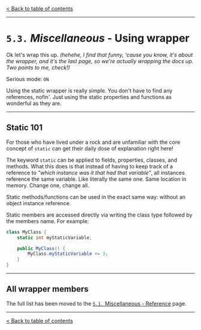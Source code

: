 [&lt; Back to table of contents](/README.md)

---

# `5.3.` _Miscellaneous_ - **Using wrapper**

Ok let's wrap this up. _(hehehe, I find that funny, 'cause you know, it's about the wrapper, and it's the last page, so we're actually wrapping the docs up. Two points to me, check!)_

Serious mode: `ON`

Using the static wrapper is really simple. You don't have to find any references, nofin'. Just using the static properties and functions as wonderful as they are.

---

## Static 101

For those who have lived under a rock and are unfamiliar with the core concept of `static` can get their daily dose of explanation right here!

The keyword `static` can be applied to fields, properties, classes, and methods. What this does is that instead of having to keep track of a reference to _"which instance was it that had that variable"_, all instances reference the same variable. Like literally the same one. Same location in memory. Change one, change all.

Static methods/functions can be used in the exact same way: without an object instance reference.

Static members are accessed directly via writing the class type followed by the members name. For example:

```CS
class MyClass {
    static int myStaticVariable;

    public MyClass() {
        MyClass.myStaticVariable += 3;
    }
}
```

---

## All wrapper members

The full list has been moved to the [`5.1.`&nbsp;Miscellaneous - Reference](/content/5-reference.md) page.

---

[&lt; Back to table of contents](/README.md)
